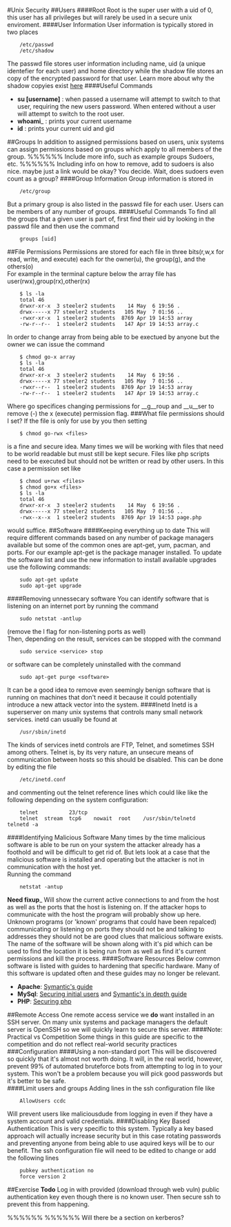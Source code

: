 #Unix Security
##Users
####Root
Root is the super user with a uid of 0, this user has all privileges but will rarely be used in a secure unix enviroment.
####User Information
User information is typically stored in two places
~~~
	/etc/passwd
	/etc/shadow
~~~
The passwd file stores user information including name, uid (a unique identefier for each user) and home directory while the shadow file stores an copy of the encrypted password for that user.
Learn more about why the shadow copyies exist [here](http://en.wikipedia.org/wiki/Passwd#Shadow_file)
####Useful Commands
* __su [username]__ : when passed a username will attempt to switch to that user, requiring the new users password. When entered without a user will attempt to switch to the root user.
* __whoami___ : prints your current username
* __id__ : prints your current uid and gid  

##Groups
In addition to assigned permissions based on users, unix systems can assign permissions based on groups which apply to all members of the group.
%%%%%% Include more info, such as example groups Sudoers, etc.
%%%%%% Including info on how to remove, add to sudoers is also nice. maybe just a link would be okay? You decide. Wait, does sudoers even count as a group?
####Group Information
Group information is stored in
~~~
	/etc/group
~~~
But a primary group is also listed in the passwd file for each user. Users can be members of any number of groups.
####Useful Commands
To find all the groups that a given user is part of, first find their uid by looking in the passwd file and then use the command
~~~
	groups [uid]
~~~
##File Permissions
Permissions are stored for each file in three bits(r,w,x for read, write, and execute) each for the owner(u), the group(g), and the others(o)  
For example in the terminal capture below the array file has user(rwx),group(rx),other(rx)
~~~
	$ ls -la
	total 46
	drwxr-xr-x  3 steeler2 students    14 May  6 19:56 .
	drwx-----x 77 steeler2 students   105 May  7 01:56 ..
	-rwxr-xr-x  1 steeler2 students  8769 Apr 19 14:53 array
	-rw-r--r--  1 steeler2 students   147 Apr 19 14:53 array.c
~~~
In order to change array from being able to be exectued by anyone but the owner we can issue the command
~~~
	$ chmod go-x array
	$ ls -la
	total 46
	drwxr-xr-x  3 steeler2 students    14 May  6 19:56 .
	drwx-----x 77 steeler2 students   105 May  7 01:56 ..
	-rwxr--r--  1 steeler2 students  8769 Apr 19 14:53 array
	-rw-r--r--  1 steeler2 students   147 Apr 19 14:53 array.c
~~~
Where go specifices changing permissions for __g__roup and __u__ser to remove (-) the x (execute) permission flag.
###What file permissions should I set?
If the file is only for use by you then setting
~~~
	$ chmod go-rwx <files>
~~~
is a fine and secure idea. Many times we will be working with files that need to be world readable but must still be kept secure. Files like php scripts need to be executed but should not be written or read by other users. In this case a permission set like
~~~
	$ chmod u+rwx <files>
	$ chmod go+x <files>
	$ ls -la
	total 46
	drwxr-xr-x  3 steeler2 students    14 May  6 19:56 .
	drwx-----x 77 steeler2 students   105 May  7 01:56 ..
	-rwx--x--x  1 steeler2 students  8769 Apr 19 14:53 page.php
~~~
would suffice.
##Software
####Keeping everything up to date
This will require different commands based on any number of package managers available but some of the common ones are apt-get, yum, pacman, and ports. For our example apt-get is the package manager installed. To update the software list and use the new information to install available upgrades use the following commands:
~~~
	sudo apt-get update
	sudo apt-get upgrade
~~~
####Removing unnessecary software
You can identify software that is listening on an internet port by running the command
~~~
	sudo netstat -antlup
~~~
(remove the l flag for non-listening ports as well)  
Then, depending on the result, services can be stopped with the command
~~~
	sudo service <service> stop
~~~
or software can be completely uninstalled with the command
~~~
	sudo apt-get purge <software>
~~~
It can be a good idea to remove even seemingly benign software that is running on machines that don't need it because it could potentially introduce a new attack vector into the system.
####Inetd
Inetd is a superserver on many unix systems that controls many small network services. inetd can usually be found at
~~~
	/usr/sbin/inetd
~~~
The kinds of services inetd controls are FTP, Telnet, and sometimes SSH among others. Telnet is, by its very nature, an unsecure means of communication between hosts so this should be disabled. This can be done by editing the file
~~~
	/etc/inetd.conf
~~~
and commenting out the telnet reference lines which could like like the following depending on the system configuration:
~~~
	telnet          23/tcp
	telnet  stream  tcp6    nowait  root    /usr/sbin/telnetd      telnetd -a
~~~
####Identifying Malicious Software
Many times by the time malicious software is able to be run on your system the attacker already has a foothold and will be difficult to get rid of. But lets look at a case that the malicious software is installed and operating but the attacker is not in communication with the host yet.  
Running the command
~~~
	netstat -antup
~~~
__Need fixup___
Will show the current active connections to and from the host as well as the ports that the host is listening on. If the attacker hops to communicate with the host the program will probably show up here. Unknown programs (or 'known' programs that could have been repalced) communicating or listening on ports they should not be and talking to addresses they should not be are good clues that malicious software exists. The name of the software will be shown along with it's pid which can be used to find the location it is being run from as well as find it's current permissions and kill the process.
####Software Resources
Below common software is listed with guides to hardening that specific hardware. Many of this software is updated often and these guides may no longer be relevant.
* __Apache__: [Symantic's guide](http://www.symantec.com/connect/articles/securing-apache-2-step-step)
* __MySql__: [Securing initial users](http://dev.mysql.com/doc/refman/5.0/en/default-privileges.html) and [Symantic's in depth guide](http://www.symantec.com/connect/articles/securing-mysql-step-step)
* __PHP__: [Securing php](http://www.cyberciti.biz/tips/php-security-best-practices-tutorial.html)  

##Remote Access
One remote access service we __do__ want installed in an SSH server. On many unix systems and package managers the default server is OpenSSH so we will quickly learn to secure this server.
####Note: Practical vs Competition
Some things in this guide are specific to the competition and do not reflect real-world security practices
###Configuration
####Using a non-standard port
This will be discovered so quickly that it's almost not worth doing. It will, in the real world, however, prevent 99% of automated bruteforce bots from attempting to log in to your system. This won't be a problem because you will pick good passwords but it's better to be safe.  
####Limit users and groups
Adding lines in the ssh configuration file like
~~~
	AllowUsers ccdc
~~~
Will prevent users like maliciousdude from logging in even if they have a system account and valid credentials.
####Disabling Key Based Authentication
This is very specific to this system. Typically a key based approach will actually increase security but in this case rotating passwords and preventing anyone from being able to use aquired keys will be to our benefit. The ssh configuration file will need to be edited to change or add the following lines
~~~
	pubkey authentication no
	force version 2
~~~
##Exercise
__Todo__
Log in with provided (download through web vuln) public authentication key even though there is no known user. Then secure ssh to prevent this from happening.

%%%%%% %%%%%% Will there be a section on kerberos?
